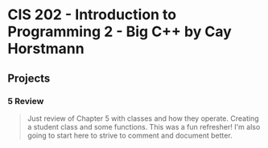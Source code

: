 # CIS 202 - Introduction to Programming 2 - Big C++ by Cay Horstmann

## Projects

### 5 Review
>Just review of Chapter 5 with classes and how they operate. Creating a student class and some functions.
>This was a fun refresher! I'm also going to start here to strive to comment and document better.
